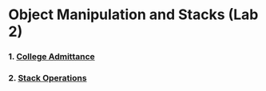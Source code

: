 # Object Manipulation and Stacks (Lab 2)


### 1. [College Admittance](./Objects_and_Stacks_Lab_2/college_admission.cpp)


### 2. [Stack Operations](./Objects_and_Stacks_Lab_2/stack_operations.cpp)

